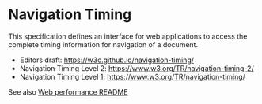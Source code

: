 Navigation Timing 
=================

This specification defines an interface for web applications to access the complete timing information for navigation of a document.

* Editors draft: https://w3c.github.io/navigation-timing/
* Navigation Timing Level 2: https://www.w3.org/TR/navigation-timing-2/
* Navigation Timing Level 1: https://www.w3.org/TR/navigation-timing/

See also [Web performance README](https://github.com/w3c/web-performance/blob/gh-pages/README.md)
